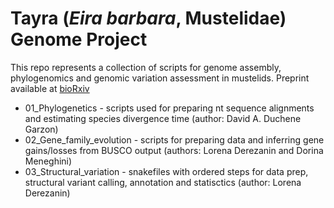 # Tayra (_Eira barbara_, Mustelidae) Genome Project

This repo represents a collection of scripts for genome assembly, phylogenomics and genomic variation assessment in mustelids. Preprint available at [bioRxiv](https://www.biorxiv.org/content/10.1101/2021.09.27.461651v2)

* 01_Phylogenetics - scripts used for preparing nt sequence alignments and estimating species divergence time (author: David A. Duchene Garzon)
* 02_Gene_family_evolution - scripts for preparing data and inferring gene gains/losses from BUSCO output (authors: Lorena Derezanin and Dorina Meneghini)
* 03_Structural_variation - snakefiles with ordered steps for data prep, structural variant calling, annotation and statisctics (author: Lorena Derezanin)


